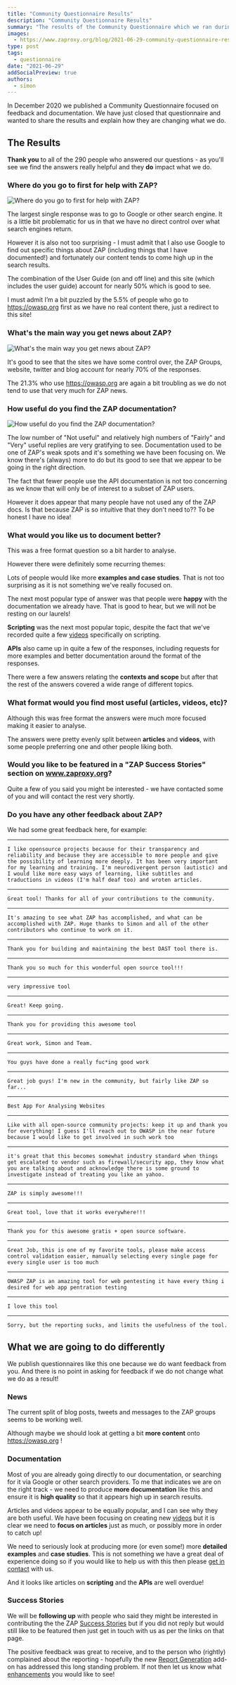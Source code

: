 ```yaml
---
title: "Community Questionnaire Results"
description: "Community Questionnaire Results"
summary: "The results of the Community Questionnaire which we ran during the first half of 2021."
images:
  - https://www.zaproxy.org/blog/2021-06-29-community-questionnaire-results/images/first-help.png
type: post
tags:
  - questionnaire
date: "2021-06-29"
addSocialPreview: true
authors:
  - simon
---
```


In December 2020 we published a Community Questionnaire focused on feedback and documentation.
We have just closed that questionnaire and wanted to share the results and explain how they are changing what we do.

## The Results

**Thank you** to all of the 290 people who answered our questions - as you'll see we find the answers really helpful and they **do** impact what we do.

### Where do you go to first for help with ZAP?

![Where do you go to first for help with ZAP?](images/first-help.png)

The largest single response was to go to Google or other search engine.
It is a little bit problematic for us in that we have no direct control over what search engines return.

However it is also not too surprising - I must admit that I also use Google to find out specific things about ZAP (including things that I have documented!) and fortunately our content tends to come high up in the search results.

The combination of the User Guide (on and off line) and this site (which includes the user guide) account for nearly 50% which is good to see.

I must admit I’m a bit puzzled by the 5.5% of people who go to https://owasp.org first as we have no real content there, just a redirect to this site!

### What's the main way you get news about ZAP?

![What's the main way you get news about ZAP?](images/main-news.png)

It's good to see that the sites we have some control over, the ZAP Groups, website, twitter and blog account for nearly 70% of the responses.

The 21.3% who use https://owasp.org are again a bit troubling as we do not tend to use that very much for ZAP news.

### How useful do you find the ZAP documentation?

![How useful do you find the ZAP documentation?](images/docs-useful.png)

The low number of "Not useful" and relatively high numbers of "Fairly" and "Very" useful replies are very gratifying to see.
Documentation used to be one of ZAP's weak spots and it's something we have been focusing on.
We know there's (always) more to do but its good to see that we appear to be going in the right direction.

The fact that fewer people use the API documentation is not too concerning as we know that will only be of interest to a subset of ZAP users.

However it does appear that many people have not used any of the ZAP docs. Is that because ZAP is so intuitive that they don't need to??
To be honest I have no idea!

### What would you like us to document better?

This was a free format question so a bit harder to analyse.

However there were definitely some recurring themes:

Lots of people would like more **examples and case studies**.
That is not too surprising as it is not something we've really focused on.

The next most popular type of answer was that people were **happy** with the documentation we already have. That is good to hear, but we will not be resting on our laurels!

**Scripting** was the next most popular topic, despite the fact that we've recorded quite a few [videos](/videos-list/) specifically on scripting.

**APIs** also came up in quite a few of the responses, including requests for more examples and better documentation around the format of the responses.

There were a few answers relating the **contexts and scope** but after that the rest of the answers covered a wide range of different topics.

### What format would you find most useful (articles, videos, etc)?

Although this was free format the answers were much more focused making it easier to analyse.

The answers were pretty evenly split between **articles** and **videos**, with some people preferring one and other people liking both.

### Would you like to be featured in a "ZAP Success Stories" section on www.zaproxy.org?

Quite a few of you said you might be interested - we have contacted some of you and will contact the rest very shortly.

### Do you have any other feedback about ZAP?

We had some great feedback here, for example:

---

`I like opensource projects because for their transparency and reliability and because they are accessible to more people and give the possibility of learning more deeply. It has been very important for my learning and training. I'm neurodivergent person (autistic) and I would like more easy ways of learning, like subtitles and traductions in videos (I'm half deaf too) and wroten articles.`

---

`Great tool! Thanks for all of your contributions to the community.`

---

`It's amazing to see what ZAP has accomplished, and what can be accomplished with ZAP. Huge thanks to Simon and all of the other contributors who continue to work on it.`

---

`Thank you for building and maintaining the best DAST tool there is.`

---

`Thank you so much for this wonderful open source tool!!!`

---

`very impressive tool`

---

`Great! Keep going.`

---

`Thank you for providing this awesome tool`

---

`Great work, Simon and Team.`

---

`You guys have done a really fuc*ing good work`

---

`Great job guys! I'm new in the community, but fairly like ZAP so far...`

---

`Best App For Analysing Websites`

---

`Like with all open-source community projects: keep it up and thank you for everything! I guess I'll reach out to OWASP in the near future because I would like to get involved in such work too`

---

`it's great that this becomes somewhat industry standard when things get escalated to vendor such as firewall/security app, they know what you are talking about and acknowledge there is some ground to investigate instead of treating you like an yahoo.`

---

`ZAP is simply awesome!!!`

---

`Great tool, love that it works everywhere!!!`

---

`Thank you for this awesome gratis + open source software.`

---

`Great Job, this is one of my favorite tools, please make access control validation easier, manually selecting every single page for every single user is too much`

---

`OWASP ZAP is an amazing tool for web pentesting it have every thing i desired for web app pentration testing`

---

`I love this tool`

---

`Sorry, but the reporting sucks, and limits the usefulness of the tool.`

## What we are going to do differently

We publish questionnaires like this one because we do want feedback from you.
And there is no point in asking for feedback if we do not change what we do as a result!

### News

The current split of blog posts, tweets and messages to the ZAP groups seems to be working well.

Although maybe we should look at getting a bit **more content** onto https://owasp.org !

### Documentation

Most of you are already going directly to our documentation, or searching for it via Google or other search providers.
To me that indicates we are on the right track - we need to produce **more documentation** like this and ensure it is **high quality** so that it appears high up in search results.

Articles and videos appear to be equally popular, and I can see why they are both useful.
We have been focusing on creating new [videos](/videos-list/) but it is clear we need to **focus on articles** just as much, or possibly more in order to catch up!

We need to seriously look at producing more (or even some!) more **detailed examples** and **case studies**.
This is not something we have a great deal of experience doing so if you would like to help us with this then please [get in contact](mailto:zaproxy-admin@googlegroups.com) with us.

And it looks like articles on **scripting** and the **APIs** are well overdue!

### Success Stories

We will be **following up** with people who said they might be interested in contributing the the ZAP [Success Stories](/success/) but if you did not reply but would still like to be featured then just get in touch with us as per the links on that page.

The positive feedback was great to receive, and to the person who (rightly) complained about the reporting - hopefully the new [Report Generation](/docs/desktop/addons/report-generation/) add-on has addressed this long standing problem. If not then let us know what [enhancements](https://github.com/zaproxy/zaproxy/issues/new?assignees=&labels=enhancement&template=Feature_request.md) you would like to see!
